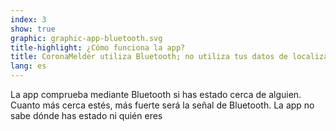 ```yaml
---
index: 3
show: true
graphic: graphic-app-bluetooth.svg
title-highlight: ¿Cómo funciona la app?
title: CoronaMelder utiliza Bluetooth; no utiliza tus datos de localización
lang: es
---
```


La app comprueba mediante Bluetooth si has estado cerca de alguien. Cuanto más cerca estés, más fuerte será la señal de Bluetooth. La app no sabe dónde has estado ni quién eres
